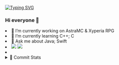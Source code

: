[![Typing SVG](https://readme-typing-svg.demolab.com/?lines=Hi;it's+chifou)](https://git.io/typing-svg)
### Hi everyone 👋
<li> 🔭 I’m currently working on AstraMC & Xyperia RPG <br/></li>
<li>🌱 I’m currently learning C++; C</li>
<li>💬 Ask me about Java; Swift <li>

<img src="https://github-readme-stats.vercel.app/api?username=chifouuu&theme=dark&show_icons=true">
<img src="https://github-readme-stats.vercel.app/api/top-langs/?username=chifouuu&theme=radical&layout=compact">
<li>
<details>
<summary>🎀 Commit Stats </summary>
<br>

<a href="https//www.github.com/chifouuu">
<picture>
  <source media="(prefers-color-scheme: light), (prefers-color-scheme: no-preference)" srcset="https://github-readme-activity-graph.cyclic.app/graph?username=alwyn974&bg_color=ffffff&color=333333&line=0891b2&area_color=1c1917&area=true&hide_border=true&custom_title=GitHub%20Commits%20Graph">
  <img alt="GitHub Commits Graph" src="https://github-readme-activity-graph.cyclic.app/graph?username=alwyn974&bg_color=151515&color=ffffff&line=0891b2&point=ffffff&area_color=1c1917&area=true&hide_border=true&custom_title=GitHub%20Commits%20Graph" />
</picture>
</a>

